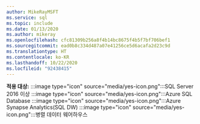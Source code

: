 ```yaml
---
author: MikeRayMSFT
ms.service: sql
ms.topic: include
ms.date: 01/13/2020
ms.author: mikeray
ms.openlocfilehash: cfc81309b256a8f4b14bc8675f4b5f7bf706bef1
ms.sourcegitcommit: ead0b8c334d487a07e41256ce5d6acafa2d23c9d
ms.translationtype: HT
ms.contentlocale: ko-KR
ms.lasthandoff: 10/22/2020
ms.locfileid: "92438415"
---
```

<Token>**적용 대상:** :::image type="icon" source="media/yes-icon.png":::SQL Server 2016 이상 :::image type="icon" source="media/yes-icon.png":::Azure SQL Database :::image type="icon" source="media/yes-icon.png":::Azure Synapse Analytics(SQL DW) :::image type="icon" source="media/yes-icon.png":::병렬 데이터 웨어하우스 </Token>
